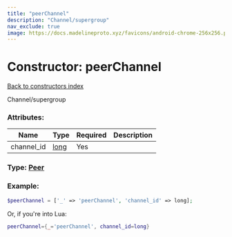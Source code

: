 ```yaml
---
title: "peerChannel"
description: "Channel/supergroup"
nav_exclude: true
image: https://docs.madelineproto.xyz/favicons/android-chrome-256x256.png
---
```

# Constructor: peerChannel  
[Back to constructors index](index.md)



Channel/supergroup

### Attributes:

| Name     |    Type       | Required | Description |
|----------|---------------|----------|-------------|
|channel\_id|[long](../types/long.md) | Yes|



### Type: [Peer](../types/Peer.md)


### Example:

```php
$peerChannel = ['_' => 'peerChannel', 'channel_id' => long];
```  


Or, if you're into Lua:

```lua
peerChannel={_='peerChannel', channel_id=long}

```


